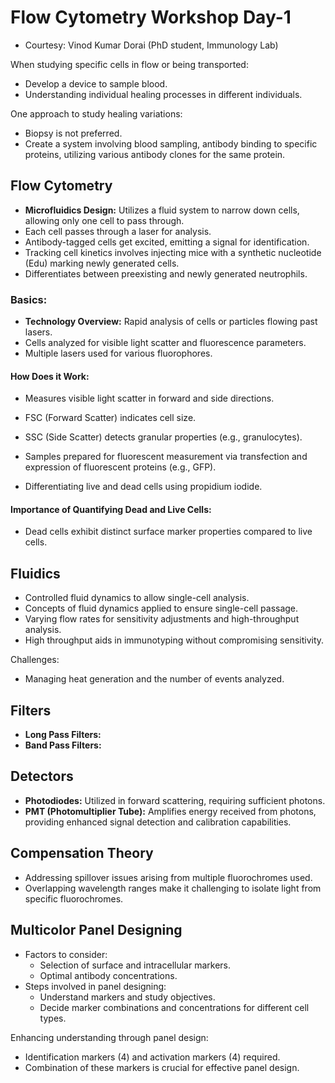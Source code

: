 # Flow Cytometry Workshop Day-1
- Courtesy: Vinod Kumar Dorai (PhD student, Immunology Lab)

When studying specific cells in flow or being transported:

- Develop a device to sample blood.
- Understanding individual healing processes in different individuals.

One approach to study healing variations:
- Biopsy is not preferred.
- Create a system involving blood sampling, antibody binding to specific proteins, utilizing various antibody clones for the same protein.

## Flow Cytometry
- **Microfluidics Design:** Utilizes a fluid system to narrow down cells, allowing only one cell to pass through.
- Each cell passes through a laser for analysis.
- Antibody-tagged cells get excited, emitting a signal for identification.
- Tracking cell kinetics involves injecting mice with a synthetic nucleotide (Edu) marking newly generated cells.
- Differentiates between preexisting and newly generated neutrophils.

### Basics:
- **Technology Overview:** Rapid analysis of cells or particles flowing past lasers.
- Cells analyzed for visible light scatter and fluorescence parameters.
- Multiple lasers used for various fluorophores.

#### How Does it Work:
- Measures visible light scatter in forward and side directions.
- FSC (Forward Scatter) indicates cell size.
- SSC (Side Scatter) detects granular properties (e.g., granulocytes).

- Samples prepared for fluorescent measurement via transfection and expression of fluorescent proteins (e.g., GFP).
- Differentiating live and dead cells using propidium iodide.

#### Importance of Quantifying Dead and Live Cells:
- Dead cells exhibit distinct surface marker properties compared to live cells.

## Fluidics
- Controlled fluid dynamics to allow single-cell analysis.
- Concepts of fluid dynamics applied to ensure single-cell passage.
- Varying flow rates for sensitivity adjustments and high-throughput analysis.
- High throughput aids in immunotyping without compromising sensitivity.

Challenges:
- Managing heat generation and the number of events analyzed.

## Filters
- **Long Pass Filters:** 
- **Band Pass Filters:** 

## Detectors
- **Photodiodes:** Utilized in forward scattering, requiring sufficient photons.
- **PMT (Photomultiplier Tube):** Amplifies energy received from photons, providing enhanced signal detection and calibration capabilities.

## Compensation Theory
- Addressing spillover issues arising from multiple fluorochromes used.
- Overlapping wavelength ranges make it challenging to isolate light from specific fluorochromes.

## Multicolor Panel Designing
- Factors to consider:
    - Selection of surface and intracellular markers.
    - Optimal antibody concentrations.
- Steps involved in panel designing:
    - Understand markers and study objectives.
    - Decide marker combinations and concentrations for different cell types.

Enhancing understanding through panel design:
- Identification markers (4) and activation markers (4) required.
- Combination of these markers is crucial for effective panel design.
